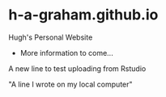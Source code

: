 # h-a-graham.github.io
Hugh's Personal Website 
- More information to come...

A new line to test uploading from Rstudio

"A line I wrote on my local computer" 
